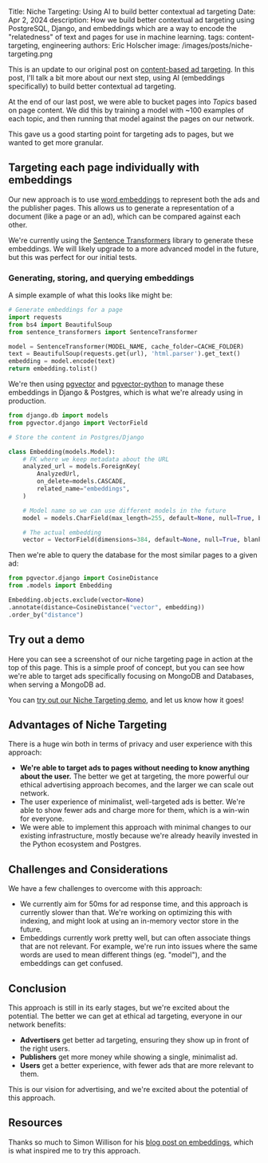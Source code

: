 Title: Niche Targeting: Using AI to build better contextual ad targeting
Date: Apr 2, 2024
description: How we build better contextual ad targeting using PostgreSQL, Django, and embeddings which are a way to encode the "relatedness" of text and pages for use in machine learning.
tags: content-targeting, engineering
authors: Eric Holscher
image: /images/posts/niche-targeting.png

This is an update to our original post on [content-based ad targeting](https://www.ethicalads.io/blog/2022/11/a-new-approach-to-content-based-targeting-for-advertising/).
In this post, I'll talk a bit more about our next step, using AI (embeddings specifically) to build better contextual ad targeting.

At the end of our last post,
we were able to bucket pages into _Topics_ based on page content.
We did this by training a model with ~100 examples of each topic,
and then running that model against the pages on our network.

This gave us a good starting point for targeting ads to pages,
but we wanted to get more granular.

## Targeting each page individually with embeddings

Our new approach is to use [word embeddings](https://en.wikipedia.org/wiki/Word_embedding) to represent both the ads and the publisher pages.
This allows us to generate a representation of a document (like a page or an ad),
which can be compared against each other.

We're currently using the [Sentence Transformers](https://www.sbert.net/) library to generate these embeddings.
We will likely upgrade to a more advanced model in the future,
but this was perfect for our initial tests.

### Generating, storing, and querying embeddings

A simple example of what this looks like might be:

```python
# Generate embeddings for a page
import requests
from bs4 import BeautifulSoup
from sentence_transformers import SentenceTransformer

model = SentenceTransformer(MODEL_NAME, cache_folder=CACHE_FOLDER)
text = BeautifulSoup(requests.get(url), 'html.parser').get_text()
embedding = model.encode(text)
return embedding.tolist()
```

We're then using [pgvector](https://github.com/pgvector/pgvector) and [pgvector-python](https://github.com/pgvector/pgvector-python) to manage these embeddings in Django & Postgres,
which is what we're already using in production.

```python
from django.db import models
from pgvector.django import VectorField

# Store the content in Postgres/Django

class Embedding(models.Model):
    # FK where we keep metadata about the URL
    analyzed_url = models.ForeignKey(
        AnalyzedUrl,
        on_delete=models.CASCADE,
        related_name="embeddings",
    )

    # Model name so we can use different models in the future
    model = models.CharField(max_length=255, default=None, null=True, blank=True)

    # The actual embedding
    vector = VectorField(dimensions=384, default=None, null=True, blank=True)
```

Then we're able to query the database for the most similar pages to a given ad:

```python
from pgvector.django import CosineDistance
from .models import Embedding

Embedding.objects.exclude(vector=None)
.annotate(distance=CosineDistance("vector", embedding))
.order_by("distance")
```

## Try out a demo

Here you can see a screenshot of our niche targeting page in action at the top of this page.
This is a simple proof of concept,
but you can see how we're able to target ads specifically focusing on MongoDB and Databases,
when serving a MongoDB ad.

You can [try out our Niche Targeting demo](https://www.ethicalads.io/advertisers/similar-pages/?url=https%3A%2F%2Fwww.mongodb.com%2Fatlas),
and let us know how it goes!

## Advantages of Niche Targeting

There is a huge win both in terms of privacy and user experience with this approach:

* **We're able to target ads to pages without needing to know anything about the user.** The better we get at targeting, the more powerful our ethical advertising approach becomes, and the larger we can scale out network.
* The user experience of minimalist, well-targeted ads is better. We're able to show fewer ads and charge more for them, which is a win-win for everyone.
* We were able to implement this approach with minimal changes to our existing infrastructure, mostly because we're already heavily invested in the Python ecosystem and Postgres.

## Challenges and Considerations

We have a few challenges to overcome with this approach:

* We currently aim for 50ms for ad response time, and this approach is currently slower than that. We're working on optimizing this with indexing, and might look at using an in-memory vector store in the future.
* Embeddings currently work pretty well, but can often associate things that are not relevant. For example, we're run into issues where the same words are used to mean different things (eg. "model"), and the embeddings can get confused.

## Conclusion

This approach is still in its early stages, but we're excited about the potential.
The better we can get at ethical ad targeting,
everyone in our network benefits:

* **Advertisers** get better ad targeting, ensuring they show up in front of the right users.
* **Publishers** get more money while showing a single, minimalist ad.
* **Users** get a better experience, with fewer ads that are more relevant to them.

This is our vision for advertising,
and we're excited about the potential of this approach.

## Resources

Thanks so much to Simon Willison for his [blog post on embeddings](https://simonwillison.net/2023/Oct/23/embeddings/),
which is what inspired me to try this approach.
